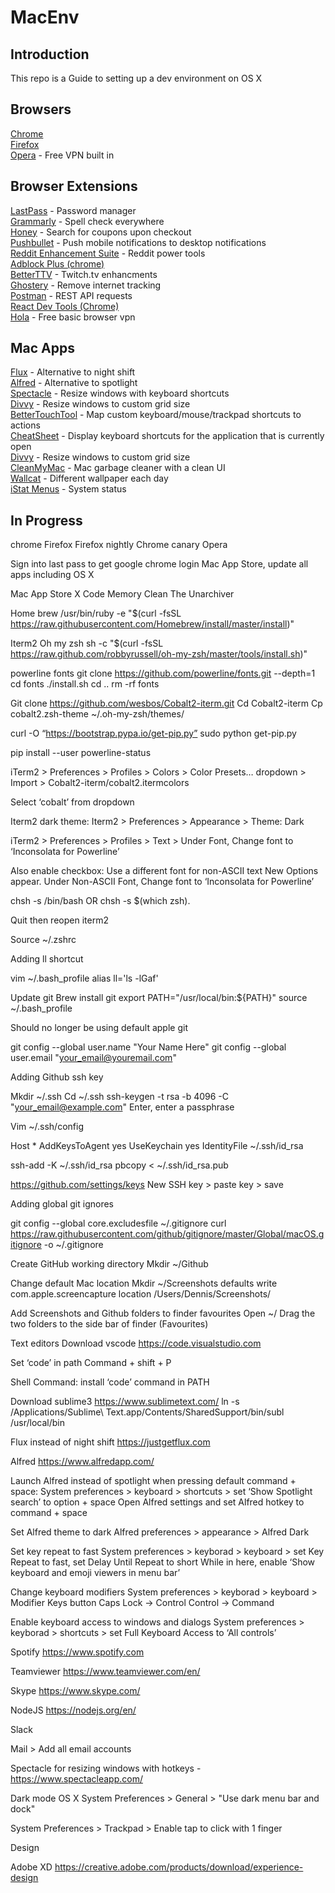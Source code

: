 # MacEnv

## Introduction
This repo is a Guide to setting up a dev environment on OS X  

## Browsers

[Chrome](https://www.google.com/chrome/browser/desktop/index.html)  
[Firefox](https://www.mozilla.org/en-US/firefox/desktop/)  
[Opera](http://www.opera.com/download) - Free VPN built in

## Browser Extensions

[LastPass](https://www.lastpass.com/) - Password manager  
[Grammarly](https://www.grammarly.com/) - Spell check everywhere  
[Honey](https://www.joinhoney.com/) - Search for coupons upon checkout  
[Pushbullet](https://www.pushbullet.com/) - Push mobile notifications to desktop notifications  
[Reddit Enhancement Suite](https://redditenhancementsuite.com/) - Reddit power tools  
[Adblock Plus (chrome)](https://chrome.google.com/webstore/detail/adblock-plus/cfhdojbkjhnklbpkdaibdccddilifddb)  
[BetterTTV](https://nightdev.com/betterttv/) - Twitch.tv enhancments  
[Ghostery](https://www.ghostery.com/) - Remove internet tracking  
[Postman](https://www.getpostman.com/) - REST API requests  
[React Dev Tools (Chrome)](https://chrome.google.com/webstore/detail/react-developer-tools/fmkadmapgofadopljbjfkapdkoienihi?hl=en)  
[Hola](https://hola.org/) - Free basic browser vpn  

## Mac Apps

[Flux](https://justgetflux.com/) - Alternative to night shift  
[Alfred](https://www.alfredapp.com/) - Alternative to spotlight  
[Spectacle](https://www.spectacleapp.com/) - Resize windows with keyboard shortcuts  
[Divvy](http://mizage.com/divvy/) - Resize windows to custom grid size  
[BetterTouchTool](https://www.boastr.net/) - Map custom keyboard/mouse/trackpad shortcuts to actions  
[CheatSheet](https://www.mediaatelier.com/CheatSheet/) - Display keyboard shortcuts for the application that is currently open  
[Divvy](http://mizage.com/divvy/) - Resize windows to custom grid size  
[CleanMyMac](https://macpaw.com/cleanmymac) - Mac garbage cleaner with a clean UI  
[Wallcat](https://beta.wall.cat/) - Different wallpaper each day  
[iStat Menus](https://bjango.com/mac/istatmenus/) - System status  

## In Progress

chrome
Firefox
Firefox nightly
Chrome canary
Opera


Sign into last pass to get google chrome login 
Mac App Store, update all apps including OS X

Mac App Store
	X Code
	Memory Clean
	The Unarchiver

Home brew
/usr/bin/ruby -e "$(curl -fsSL https://raw.githubusercontent.com/Homebrew/install/master/install)"


Iterm2
Oh my zsh
sh -c "$(curl -fsSL https://raw.github.com/robbyrussell/oh-my-zsh/master/tools/install.sh)"

powerline fonts
git clone https://github.com/powerline/fonts.git --depth=1
cd fonts
./install.sh
cd ..
rm -rf fonts


Git clone https://github.com/wesbos/Cobalt2-iterm.git
Cd Cobalt2-iterm
Cp cobalt2.zsh-theme ~/.oh-my-zsh/themes/

curl -O “https://bootstrap.pypa.io/get-pip.py”
sudo python get-pip.py


pip install --user powerline-status


iTerm2 > Preferences > Profiles > Colors > Color Presets… dropdown > Import > Cobalt2-iterm/cobalt2.itermcolors

Select ‘cobalt’ from dropdown

Iterm2 dark theme:
Iterm2 > Preferences > Appearance > Theme: Dark

iTerm2 > Preferences > Profiles > Text > Under Font, Change font to ‘Inconsolata for Powerline’ 

Also enable checkbox: Use a different font for non-ASCII text
New Options appear. Under Non-ASCII Font, Change font to ‘Inconsolata for Powerline’

chsh -s /bin/bash
OR chsh -s $(which zsh).


Quit then reopen iterm2

Source ~/.zshrc




Adding ll shortcut

vim ~/.bash_profile
alias ll='ls -lGaf'


Update git
Brew install git
export PATH="/usr/local/bin:${PATH}"
source ~/.bash_profile

Should no longer be using default apple git

git config --global user.name "Your Name Here"
git config --global user.email "your_email@youremail.com"


Adding Github ssh key

Mkdir ~/.ssh
Cd ~/.ssh
ssh-keygen -t rsa -b 4096 -C "your_email@example.com"
Enter, enter a passphrase

Vim ~/.ssh/config

Host *
 AddKeysToAgent yes
 UseKeychain yes
 IdentityFile ~/.ssh/id_rsa

ssh-add -K ~/.ssh/id_rsa
pbcopy < ~/.ssh/id_rsa.pub

https://github.com/settings/keys
New SSH key > paste key > save


Adding global git ignores

git config --global core.excludesfile ~/.gitignore
curl https://raw.githubusercontent.com/github/gitignore/master/Global/macOS.gitignore -o ~/.gitignore

Create GitHub working directory
Mkdir ~/Github

Change default Mac location
Mkdir ~/Screenshots
defaults write com.apple.screencapture location /Users/Dennis/Screenshots/

Add Screenshots and Github folders to finder favourites
Open ~/
Drag the two folders to the side bar of finder (Favourites) 



Text editors
Download vscode https://code.visualstudio.com

Set ‘code’ in path
Command + shift + P

Shell Command: install ‘code’ command in PATH


Download sublime3 https://www.sublimetext.com/
ln -s /Applications/Sublime\ Text.app/Contents/SharedSupport/bin/subl /usr/local/bin

Flux instead of night shift
https://justgetflux.com

Alfred
https://www.alfredapp.com/

Launch Alfred instead of spotlight when pressing default command + space:
System preferences > keyboard > shortcuts > set ‘Show Spotlight search’ to option + space
Open Alfred settings and set Alfred hotkey to command + space

Set Alfred theme to dark
Alfred preferences > appearance > Alfred Dark 


Set key repeat to fast
System preferences > keyborad > keyboard > set Key Repeat to fast, set Delay Until Repeat to short
While in here, enable ‘Show keyboard and emoji viewers in menu bar’


Change keyboard modifiers
System preferences > keyborad > keyboard > Modifier Keys button
Caps Lock -> Control
Control -> Command

Enable keyboard access to windows and dialogs
System preferences > keyborad > shortcuts > set Full Keyboard Access to ‘All controls’


Spotify https://www.spotify.com

Teamviewer https://www.teamviewer.com/en/

Skype https://www.skype.com/

NodeJS https://nodejs.org/en/

Slack

Mail > Add all email accounts

Spectacle for resizing windows with hotkeys - https://www.spectacleapp.com/


Dark mode OS X
System Preferences > General > "Use dark menu bar and dock"

System Preferences > Trackpad > Enable tap to click with 1 finger




Design

Adobe XD https://creative.adobe.com/products/download/experience-design